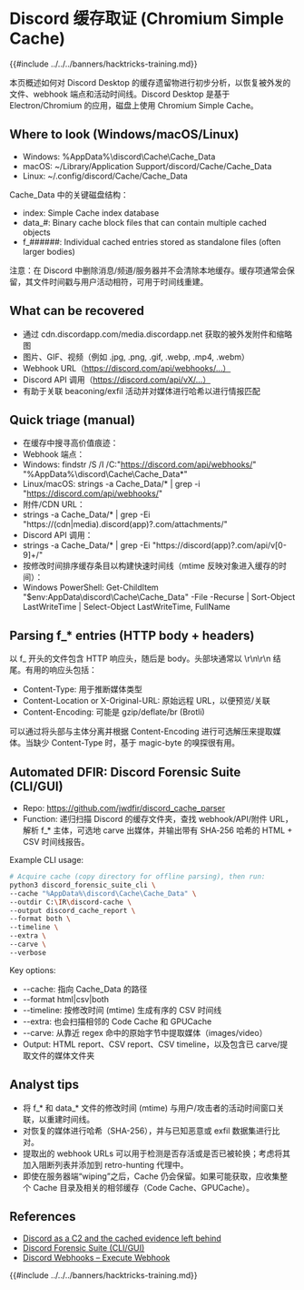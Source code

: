# Discord 缓存取证 (Chromium Simple Cache)

{{#include ../../../banners/hacktricks-training.md}}

本页概述如何对 Discord Desktop 的缓存遗留物进行初步分析，以恢复被外发的文件、webhook 端点和活动时间线。Discord Desktop 是基于 Electron/Chromium 的应用，磁盘上使用 Chromium Simple Cache。

## Where to look (Windows/macOS/Linux)

- Windows: %AppData%\discord\Cache\Cache_Data
- macOS: ~/Library/Application Support/discord/Cache/Cache_Data
- Linux: ~/.config/discord/Cache/Cache_Data

Cache_Data 中的关键磁盘结构：
- index: Simple Cache index database
- data_#: Binary cache block files that can contain multiple cached objects
- f_######: Individual cached entries stored as standalone files (often larger bodies)

注意：在 Discord 中删除消息/频道/服务器并不会清除本地缓存。缓存项通常会保留，其文件时间戳与用户活动相符，可用于时间线重建。

## What can be recovered

- 通过 cdn.discordapp.com/media.discordapp.net 获取的被外发附件和缩略图
- 图片、GIF、视频（例如 .jpg, .png, .gif, .webp, .mp4, .webm）
- Webhook URL（https://discord.com/api/webhooks/…）
- Discord API 调用（https://discord.com/api/vX/…）
- 有助于关联 beaconing/exfil 活动并对媒体进行哈希以进行情报匹配

## Quick triage (manual)

- 在缓存中搜寻高价值痕迹：
- Webhook 端点：
- Windows: findstr /S /I /C:"https://discord.com/api/webhooks/" "%AppData%\discord\Cache\Cache_Data\*"
- Linux/macOS: strings -a Cache_Data/* | grep -i "https://discord.com/api/webhooks/"
- 附件/CDN URL：
- strings -a Cache_Data/* | grep -Ei "https://(cdn|media)\.discord(app)?\.com/attachments/"
- Discord API 调用：
- strings -a Cache_Data/* | grep -Ei "https://discord(app)?\.com/api/v[0-9]+/"
- 按修改时间排序缓存条目以构建快速时间线（mtime 反映对象进入缓存的时间）：
- Windows PowerShell: Get-ChildItem "$env:AppData\discord\Cache\Cache_Data" -File -Recurse | Sort-Object LastWriteTime | Select-Object LastWriteTime, FullName

## Parsing f_* entries (HTTP body + headers)

以 f_ 开头的文件包含 HTTP 响应头，随后是 body。头部块通常以 \r\n\r\n 结尾。有用的响应头包括：
- Content-Type: 用于推断媒体类型
- Content-Location or X-Original-URL: 原始远程 URL，以便预览/关联
- Content-Encoding: 可能是 gzip/deflate/br (Brotli)

可以通过将头部与主体分离并根据 Content-Encoding 进行可选解压来提取媒体。当缺少 Content-Type 时，基于 magic-byte 的嗅探很有用。

## Automated DFIR: Discord Forensic Suite (CLI/GUI)

- Repo: https://github.com/jwdfir/discord_cache_parser
- Function: 递归扫描 Discord 的缓存文件夹，查找 webhook/API/附件 URL，解析 f_* 主体，可选地 carve 出媒体，并输出带有 SHA‑256 哈希的 HTML + CSV 时间线报告。

Example CLI usage:
```bash
# Acquire cache (copy directory for offline parsing), then run:
python3 discord_forensic_suite_cli \
--cache "%AppData%\discord\Cache\Cache_Data" \
--outdir C:\IR\discord-cache \
--output discord_cache_report \
--format both \
--timeline \
--extra \
--carve \
--verbose
```
Key options:
- --cache: 指向 Cache_Data 的路径
- --format html|csv|both
- --timeline: 按修改时间 (mtime) 生成有序的 CSV 时间线
- --extra: 也会扫描相邻的 Code Cache 和 GPUCache
- --carve: 从靠近 regex 命中的原始字节中提取媒体（images/video）
- Output: HTML report、CSV report、CSV timeline，以及包含已 carve/提取文件的媒体文件夹

## Analyst tips

- 将 f_* 和 data_* 文件的修改时间 (mtime) 与用户/攻击者的活动时间窗口关联，以重建时间线。
- 对恢复的媒体进行哈希（SHA-256），并与已知恶意或 exfil 数据集进行比对。
- 提取出的 webhook URLs 可以用于检测是否存活或是否已被轮换；考虑将其加入阻断列表并添加到 retro-hunting 代理中。
- 即使在服务器端“wiping”之后，Cache 仍会保留。如果可能获取，应收集整个 Cache 目录及相关的相邻缓存（Code Cache、GPUCache）。

## References

- [Discord as a C2 and the cached evidence left behind](https://www.pentestpartners.com/security-blog/discord-as-a-c2-and-the-cached-evidence-left-behind/)
- [Discord Forensic Suite (CLI/GUI)](https://github.com/jwdfir/discord_cache_parser)
- [Discord Webhooks – Execute Webhook](https://discord.com/developers/docs/resources/webhook#execute-webhook)

{{#include ../../../banners/hacktricks-training.md}}
